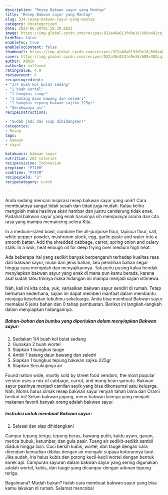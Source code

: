 ```yaml
---
description: "Resep Bakwan sayur yang Mantap"
title: "Resep Bakwan sayur yang Mantap"
slug: 534-resep-bakwan-sayur-yang-mantap
category: Uncategorized
date: 2022-06-20T01:58:20.682Z
image: https://img-global.cpcdn.com/recipes/922a46a013fd9e16/680x482cq70/bakwan-sayur-foto-resep-utama.jpg
hideToc: false
enableToc: true
enableTocContent: false
thumbnail: https://img-global.cpcdn.com/recipes/922a46a013fd9e16/680x482cq70/bakwan-sayur-foto-resep-utama.jpg
cover: https://img-global.cpcdn.com/recipes/922a46a013fd9e16/680x482cq70/bakwan-sayur-foto-resep-utama.jpg
author: Admin
authorAv: notfound
ratingvalue: 4.9
reviewcount: 8
recipeingredient:
- "1/4 buah kol bulat sedang"
- "2 buah wortel"
- "1 bungkus tauge"
- "1 batang daun bawang dan seledri"
- "1 bungkus tepung bakwan sajiku 225gr"
- "Secukupnya air"
recipeinstructions:

- "Sudah jadi dan siap dihidangkan!"
categories:
- Resep
tags:
- bakwan
- sayur

katakunci: bakwan sayur 
nutrition: 263 calories
recipecuisine: Indonesian
preptime: "PT19M"
cooktime: "PT43M"
recipeyield: "2"
recipecategory: Lunch

---
```





Anda sedang mencari inspirasi resep bakwan sayur yang unik? Cara membuatnya sangat tidak susah dan tidak juga mudah. Kalau keliru mengolah maka hasilnya akan hambar dan justru cenderung tidak enak. Padahal bakwan sayur yang enak harusnya sih mempunyai aroma dan cita rasa yang mampu memancing selera Kita.





In a medium-sized bowl, combine the all-purpose flour, tapioca flour, salt, white pepper powder, mushroom stock, egg, garlic paste and water into a smooth batter. Add the shredded cabbage, carrot, spring onion and celery stalk. In a wok, heat enough oil for deep frying over medium high heat.

Ada beberapa hal yang sedikit banyak berpengaruh terhadap kualitas rasa dari bakwan sayur, mulai dari jenis bahan, lalu pemilihan bahan segar hingga cara mengolah dan menyajikannya. Tak perlu pusing kalau hendak menyiapkan bakwan sayur yang enak di mana pun kamu berada, karena asal sudah tahu triknya maka hidangan ini mampu menjadi sajian istimewa.






Nah, kali ini kita coba, yuk, variasikan bakwan sayur sendiri di rumah. Tetap berbahan sederhana, sajian ini dapat memberi manfaat dalam membantu menjaga kesehatan tubuhmu sekeluarga. Anda bisa membuat Bakwan sayur memakai 6 jenis bahan dan 0 tahap pembuatan. Berikut ini langkah-langkah dalam menyiapkan hidangannya.

<!--inarticleads1-->

##### Bahan-bahan dan bumbu yang diperlukan dalam menyiapkan Bakwan sayur:

1. Sediakan 1/4 buah kol bulat sedang
1. Gunakan 2 buah wortel
1. Siapkan 1 bungkus tauge
1. Ambil 1 batang daun bawang dan seledri
1. Siapkan 1 bungkus tepung bakwan sajiku 225gr
1. Siapkan Secukupnya air


Found nation wide, mostly sold by street food vendors, the most popular version uses a mix of cabbage, carrot, and mung bean sprouts. Bakwan sayur pastinya menjadi camilan asyik yang bisa dikonsumsi satu keluarga. Nah, Moms harus simak resep bakwan sayur renyah tahan lama dari Orami berikut ini! Selain bakwan jagung, menu bakwan lainnya yang menjadi makanan favorit banyak orang adalah bakwan sayur. 

<!--inarticleads2-->

##### Instruksi untuk membuat Bakwan sayur:


1. Selesai dan siap dihidangkan!

Campur tepung terigu, tepung beras, bawang putih, kaldu ayam, garam, merica bubuk, ketumbar, dan gula pasir. Tuang air sedikit-sedikit sambil diaduk hingga licin. Cuci bersih kubis, wortel, dan tauge dengan cara direndam kemudian dibilas dengan air mengalir supaya kotorannya larut. Jika sudah, iris halus kubis dan potong kecil-kecil wortel dengan bentuk korek api. Campuran sayuran dalam bakwan sayur yang sering digunakan adalah wortel, kubis, dan tauge yang dicampur dengan adonan tepung terigu. 

Bagaimana? Mudah bukan? Itulah cara membuat bakwan sayur yang bisa kamu lakukan di rumah. Selamat mencoba!
